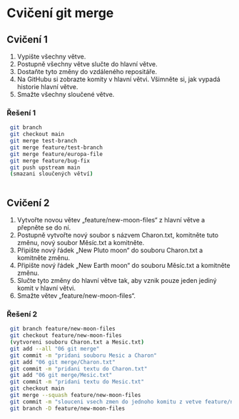 # Cvičení git merge

## Cvičení 1

1. Vypište všechny větve.
2. Postupně všechny větve slučte do hlavní větve.
3. Dostaňte tyto změny do vzdáleného repositáře.
4. Na GitHubu si zobrazte komity v hlavní větvi. Všimněte si, jak vypadá historie hlavní větve.
5. Smažte všechny sloučené větve.

### Řešení 1

```bash
 git branch
 git checkout main
 git merge test-branch
 git merge feature/test-branch
 git merge feature/europa-file
 git merge feature/bug-fix
 git push upstream main
 (smazani sloučených větví)
 
```

## Cvičení 2

1. Vytvořte novou větev „feature/new-moon-files“ z hlavní větve a přepněte se do ní.
2. Postupně vytvořte nový soubor s názvem Charon.txt, komitněte tuto změnu, nový soubor Měsíc.txt a komitněte.
3. Připište nový řádek „New Pluto moon“ do souboru Charon.txt a komitněte změnu.
4. Připište nový řádek „New Earth moon“ do souboru Měsíc.txt a komitněte změnu.
5. Slučte tyto změny do hlavní větve tak, aby vznik pouze jeden jediný komit v hlavní větvi.
6. Smažte větev „feature/new-moon-files“.

### Řešení 2

```bash
 git branch feature/new-moon-files
 git checkout feature/new-moon-files
 (vytvoreni souboru Charon.txt a Mesic.txt)
 git add --all "06 git merge"
 git commit -m "pridani souboru Mesic a Charon"
 git add "06 git merge/Charon.txt"
 git commit -m "pridani textu do Charon.txt"
 git add "06 git merge/Mesic.txt"
 git commit -m "pridani textu do Mesic.txt"
 git checkout main
 git merge --squash feature/new-moon-files
 git commit -m "slouceni vsech zmen do jednoho komitu z vetve feature/new-moon-files"
 git branch -D feature/new-moon-files
```
